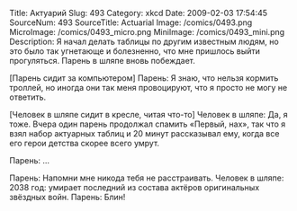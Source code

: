 Title: Актуарий 
Slug: 493 
Category: xkcd 
Date: 2009-02-03 17:54:45 
SourceNum: 493 
SourceTitle: Actuarial 
Image: /comics/0493.png 
MicroImage: /comics/0493_micro.png 
MiniImage: /comics/0493_mini.png 
Description: Я начал делать таблицы по другим известным людям, но это было так угнетающе и болезненно, что мне пришлось выйти прогуляться. Парень в шляпе вновь побеждает. 

[Парень сидит за компьютером]
Парень: Я знаю, что нельзя кормить троллей, но иногда они так меня провоцируют, что я просто не могу не ответить.

[Человек в шляпе сидит в кресле, читая что-то]
Человек в шляпе: Да, я тоже. Вчера один парень продолжал спамить «Первый, нах», так что я взял набор актуарных таблиц и 20 минут рассказывал ему, когда все его герои детства скорее всего умрут.

Парень: ...

Парень: Напомни мне никода тебя не расстраивать.
Человек в шляпе: 2038 год: умирает последний из состава актёров оригинальных звёздных войн.
Парень: Блин!